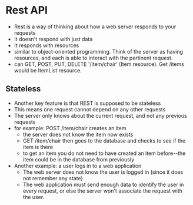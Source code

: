# Rest API

- Rest is a way of thinking about how a web server responds to your requests
- It doesn't respond with just data
- It responds with resources
- similar to object-oriented programming. Think of the server as having resources, and each is able to interact with the pertinent request.
- can GET, POST, PUT, DELETE '/item/chair' (Item resource). Get /items would be ItemList resource.

## Stateless

- Another key feature is that REST is supposed to be stateless
- This means one request cannot depend on any other requests
- The server only knows about the current request, and not any previous requests
- for example: POST /item/chair creates an item
  - the server does not know the item now exists
  - GET /item/chair then goes to the database and checks to see if the item is there
  - to get an item you do not need to have created an item before--the item could be in the database from previously
- Another example: a user logs in to a web application
  - The web server does not know the user is logged in (since it does not remember any state)
  - The web application must send enough data to identify the user in every request, or else the server won't associate the request with the user.
